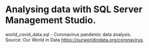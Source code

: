 # Analysing data with SQL Server Management Studio.

world_covid_data.sql - Coronavirus pandemic data analysis.  
Source: Our World in Data https://ourworldindata.org/coronavirus.
